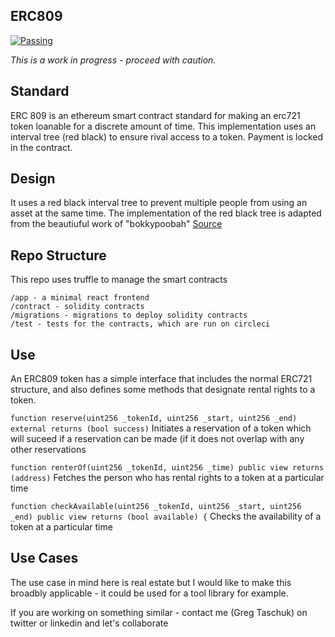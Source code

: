 ## ERC809

[![Passing](https://circleci.com/gh/gtaschuk/erc809.svg?style=svg)](https://circleci.com/gh/gtaschuk/erc809)

*This is a work in progress - proceed with caution.*

## Standard

ERC 809 is an ethereum smart contract standard for making an erc721 token loanable for a discrete amount of time.  This implementation uses an interval tree (red black) to ensure rival access to a token.  Payment is locked in the contract.

## Design

It uses a red black interval tree to prevent multiple people from using an asset at the same time.  The implementation of the red black tree is adapted from the beautiuful work of "bokkypoobah" [Source](https://github.com/bokkypoobah/BokkyPooBahsRedBlackTreeLibrary)


## Repo Structure
This repo uses truffle to manage the smart contracts

```
/app - a minimal react frontend
/contract - solidity contracts
/migrations - migrations to deploy solidity contracts
/test - tests for the contracts, which are run on circleci
```

## Use

An ERC809 token has a simple interface that includes the normal ERC721 structure, and also defines some methods that designate rental rights to a token.

`
function reserve(uint256 _tokenId, uint256 _start, uint256 _end) external returns (bool success)
`
Initiates a reservation of a token which will suceed if a reservation can be made (if it does not overlap with any other reservations


`
function renterOf(uint256 _tokenId, uint256 _time) public view returns (address)
`
Fetches the person who has rental rights to a token at a particular time

`
function checkAvailable(uint256 _tokenId, uint256 _start, uint256 _end) public view returns (bool available) {
`
Checks the availability of a token at a particular time

## Use Cases

The use case in mind here is real estate but I would like to make this broadbly applicable - it could be used for a tool library for example.

If you are working on something similar - contact me (Greg Taschuk) on twitter or linkedin and let's collaborate

